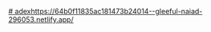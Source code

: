 [# adex](https://64b0f11835ac181473b24014--gleeful-naiad-296053.netlify.app/)https://64b0f11835ac181473b24014--gleeful-naiad-296053.netlify.app/
